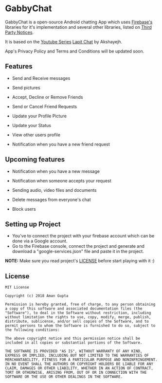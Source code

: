 # GabbyChat

GabbyChat is a open-source Android chatting App which uses [Firebase's](https://firebase.google.com) libraries for it's implementation and several other libraries, listed on [Third Party Notices](THIRD_PARTY_NOTICES.md).

It is based on the [Youtube Series](https://www.youtube.com/playlist?list=PLGCjwl1RrtcQ3o2jmZtwu2wXEA4OIIq53) [Lapit Chat](https://github.com/akshayejh/Lapit---Android-Firebase-Chat-App) by Akshayejh.

App's Privacy Policy and Terms and Conditions will be updated soon.

## Features 

- Send and Receive messages
- Send pictures

- Accept, Decline or Remove Friends
- Send or Cancel Friend Requests

- Update your Profile Picture
- Update your Status
- View other users profile

- Notification when you have a new friend request


## Upcoming features

- Notification when you have a new message
- Notification when someone accepts your request

- Sending audio, video files and documents
- Delete messages from everyone's chat

- Block users

## Setting up Project

- You've to connect the project with your firebase account which can be done via a Google account.
- Go to the Firebase console, connect the project and generate and download a "google-services.json" file and paste it in the project.


**NOTE:** Make sure you read project's [LICENSE](LICENSE.md) before start playing with it :)

## License

```
MIT License

Copyright (c) 2018 Aman Gupta

Permission is hereby granted, free of charge, to any person obtaining a copy of this software and associated documentation files (the "Software"), to deal in the Software without restriction, including without limitation the rights to use, copy, modify, merge, publish, distribute, sublicense, and/or sell copies of the Software, and to permit persons to whom the Software is furnished to do so, subject to the following conditions:

The above copyright notice and this permission notice shall be included in all copies or substantial portions of the Software.

THE SOFTWARE IS PROVIDED "AS IS", WITHOUT WARRANTY OF ANY KIND, EXPRESS OR IMPLIED, INCLUDING BUT NOT LIMITED TO THE WARRANTIES OF MERCHANTABILITY, FITNESS FOR A PARTICULAR PURPOSE AND NONINFRINGEMENT. IN NO EVENT SHALL THE AUTHORS OR COPYRIGHT HOLDERS BE LIABLE FOR ANY CLAIM, DAMAGES OR OTHER LIABILITY, WHETHER IN AN ACTION OF CONTRACT, TORT OR OTHERWISE, ARISING FROM, OUT OF OR IN CONNECTION WITH THE SOFTWARE OR THE USE OR OTHER DEALINGS IN THE SOFTWARE.
